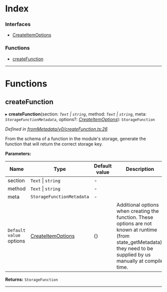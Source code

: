 

# Index

### Interfaces

* [CreateItemOptions](../interfaces/_frommetadata_v0_createfunction_.createitemoptions.md)

### Functions

* [createFunction](_frommetadata_v0_createfunction_.md#createfunction)

---

# Functions

<a id="createfunction"></a>

##  createFunction

▸ **createFunction**(section: *`Text` \| `string`*, method: *`Text` \| `string`*, meta: *`StorageFunctionMetadata`*, options?: *[CreateItemOptions](../interfaces/_frommetadata_v0_createfunction_.createitemoptions.md)*): `StorageFunction`

*Defined in [fromMetadata/v0/createFunction.ts:26](https://github.com/polkadot-js/api/blob/4b5ce14/packages/type-storage/src/fromMetadata/v0/createFunction.ts#L26)*

From the schema of a function in the module's storage, generate the function that will return the correct storage key.

**Parameters:**

| Name | Type | Default value | Description |
| ------ | ------ | ------ | ------ |
| section | `Text` \| `string` | - |
| method | `Text` \| `string` | - |
| meta | `StorageFunctionMetadata` | - |
| `Default value` options | [CreateItemOptions](../interfaces/_frommetadata_v0_createfunction_.createitemoptions.md) |  {} |  Additional options when creating the function. These options are not known at runtime (from state\_getMetadata), they need to be supplied by us manually at compile time. |

**Returns:** `StorageFunction`

___

